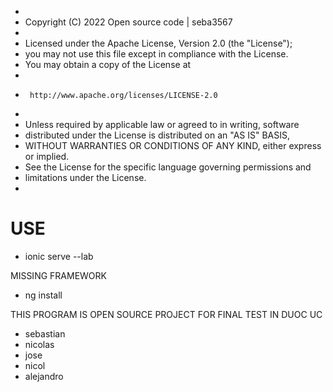 -
- Copyright (C) 2022 Open source code | seba3567
-
- Licensed under the Apache License, Version 2.0 (the "License");
- you may not use this file except in compliance with the License.
- You may obtain a copy of the License at
-
-      http://www.apache.org/licenses/LICENSE-2.0
-
- Unless required by applicable law or agreed to in writing, software
- distributed under the License is distributed on an "AS IS" BASIS,
- WITHOUT WARRANTIES OR CONDITIONS OF ANY KIND, either express or implied.
- See the License for the specific language governing permissions and
- limitations under the License.
-

USE 
======================================
- ionic serve --lab


MISSING FRAMEWORK

- ng install 



THIS PROGRAM IS OPEN SOURCE PROJECT FOR FINAL TEST IN DUOC UC

- sebastian
- nicolas
- jose 
- nicol
- alejandro
